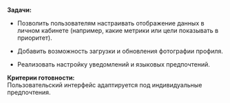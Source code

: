 **Задачи:**

- Позволить пользователям настраивать отображение данных в личном кабинете (например, какие метрики или цели показывать в приоритет).
    
- Добавить возможность загрузки и обновления фотографии профиля.
    
- Реализовать настройку уведомлений и языковых предпочтений.
    

**Критерии готовности:**  
Пользовательский интерфейс адаптируется под индивидуальные предпочтения.